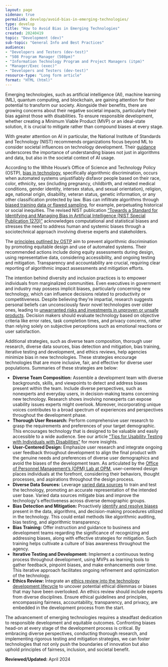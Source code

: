 ```yaml
---
layout: page
sidenav: true
permalink: develop/avoid-bias-in-emerging-technologies/
type: develop
title: "How to Avoid Bias in Emerging Technologies"
created: 20240419
topic: "Development (dev)"
sub-topic: "General Info and Best Practices"
audience:
- "Developers and Testers (dev-test)"
- "508 Program Manager (508pm)"
- "Information Technology Program and Project Managers (itpm)"
- "Manager/Exec (exec)"
- "Developers and Testers (dev-test)"
resource-type: "Long form article"
format: "HTML (html)"
---
```


Emerging technologies, such as artificial intelligence (AI), machine learning (ML), quantum computing, and blockchain, are gaining attention for their potential to transform our society. Alongside their benefits, there are growing concerns about their negative societal impacts, particularly their bias against those with disabilities. To ensure responsible development, whether creating a Minimum Viable Product (MVP) or an ideal-state solution, it is crucial to mitigate rather than compound biases at every stage.

With greater attention on AI in particular, the National Institute of Standards and Technology (NIST) recommends organizations focus beyond ML to consider societal influences on technology development. Their [guidance](https://www.nist.gov/news-events/news/2022/03/theres-more-ai-bias-biased-data-nist-report-highlights) underscores the importance of understanding biases not just in algorithms and data, but also in the societal context of AI usage. 

According to the White House’s Office of Science and Technology Policy (OSTP), [bias in technology](https://www.whitehouse.gov/ostp/ai-bill-of-rights/algorithmic-discrimination-protections-2/), specifically algorithmic discrimination, occurs when automated systems unjustifiably disfavor people based on their race, color, ethnicity, sex (including pregnancy, childbirth, and related medical conditions, gender identity, intersex status, and sexual orientation), religion, age, national origin, disability, veteran status, genetic information, or any other classification protected by law. Bias can infiltrate algorithms through [biased training data or flawed sampling](https://hbr.org/2019/10/what-do-we-do-about-the-biases-in-ai), for example, perpetuating historical or social inequities. The revised NIST publication [“Towards a Standard for Identifying and Managing Bias in Artificial Intelligence (NIST Special Publication 1270)”](https://nvlpubs.nist.gov/nistpubs/SpecialPublications/NIST.SP.1270.pdf) acknowledges computational and statistical biases and stresses the need to address human and systemic biases through a sociotechnical approach involving diverse experts and stakeholders. 

The [principles outlined by OSTP](https://www.whitehouse.gov/ostp/ai-bill-of-rights/algorithmic-discrimination-protections-2/) aim to prevent algorithmic discrimination by promoting equitable design and use of automated systems. Their recommended actions include doing equity assessments during design, using representative data, considering accessibility, and ongoing testing and mitigation. Transparency and accountability are crucial, requiring clear reporting of algorithmic impact assessments and mitigation efforts.

The intention behind diversity and inclusion practices is to empower individuals from marginalized communities. Even executives in government and industry may possess implicit biases, particularly concerning new technology, which can influence decisions related to productivity or competitiveness. Despite believing they're impartial, research suggests personal beliefs can unconsciously favor novel technologies over older ones, leading to [unwarranted risks and investments in unproven or unsafe products](https://sloanreview.mit.edu/article/evaluating-new-technology-youre-more-biased-than-you-may-realize/). Decision makers should evaluate technology based on objective criteria like error rates, task completion times, and privacy concerns, rather than relying solely on subjective perceptions such as emotional reactions or user satisfaction. 

Additional strategies, such as diverse team composition, thorough user research, diverse data sources, bias detection and mitigation, bias training, iterative testing and development, and ethics reviews, help agencies minimize bias in new technologies. These strategies encourage technologies that are more inclusive, fair, and effective for diverse user populations. Summaries of these strategies are below:
<ul>
<li><strong>Diverse Team Composition:</strong> Assemble a development team with diverse backgrounds, skills, and viewpoints to detect and address biases present within the team. Include diverse perspectives, such as nonexperts and everyday users, in decision-making teams concerning new technology. Research shows involving nonexperts can expose usability issues experts might overlook. Moreover, incorporating unique voices contributes to a broad spectrum of experiences and perspectives throughout the development phase.</li>
<li><strong>Thorough User Research:</strong> Perform comprehensive user research to grasp the requirements and preferences of your target demographic. This encourages technology that is designed to be valuable and easily accessible to a wide audience. See our article <a href="https://www.section508.gov/test/usability-testing-with-people-with-disabilities/"> "Tips for Usability Testing with Individuals with Disabilities"</a> for more insights.</li>
<li><strong>User-Centered Design:</strong> Emphasize user research and integrate ongoing user feedback throughout development to align the final product with the genuine needs and preferences of diverse user demographics and avoid the biases of the development team. As articulated by the <a href="https://lab.opm.gov/our-services/">Office of Personnel Management’s (OPM) Lab at OPM</a>, user-centered design places individuals at the forefront, considering their behaviors, thought processes, and aspirations throughout the design process.</li>
<li><strong>Diverse Data Sources:</strong> Leverage <a href="https://www.whitehouse.gov/wp-content/uploads/2022/04/eo13985-vision-for-equitable-data.pdf">varied data sources</a> to train and test the technology, promoting an accurate representation of the intended user base. Varied data sources mitigate bias and improve the technology's effectiveness across diverse demographic groups.</li>
<li><strong>Bias Detection and Mitigation:</strong> Proactively <a href="https://www.nccoe.nist.gov/sites/default/files/2022-11/ai-bias-pd-final.pdf">identify and resolve biases</a> present in the data, algorithms, and decision-making procedures utilized in the technology. This could entail methods like algorithmic auditing, bias testing, and algorithmic transparency.</li>
<li><strong>Bias Training:</strong> Offer instruction and guidance to business and development teams regarding the significance of recognizing and addressing biases, along with effective strategies for mitigation. Such training helps cultivate a culture of bias awareness throughout the agency.</li>
<li><strong>Iterative Testing and Development:</strong> Implement a continuous testing process throughout development, using MVPs as learning tools to gather feedback, pinpoint biases, and make enhancements over time. This iterative approach facilitates ongoing refinement and optimization of the technology.</li>
<li><strong>Ethics Review:</strong> Integrate an <a href="https://hbr.org/2021/11/thinking-through-the-ethics-of-new-techbefore-theres-a-problem">ethics review into the technology development lifecycle</a> to uncover potential ethical dilemmas or biases that may have been overlooked. An ethics review should include experts from diverse disciplines. Ensure ethical guidelines and principles, encompassing fairness, accountability, transparency, and privacy, are embedded in the development process from the start.</li>
</ul>

The advancement of emerging technologies requires a steadfast dedication to responsible development and equitable outcomes. Confronting biases head-on at every stage of the development process is critical. By embracing diverse perspectives, conducting thorough research, and implementing rigorous testing and mitigation strategies, we can foster technologies that not only push the boundaries of innovation but also uphold principles of fairness, inclusion, and societal benefit.

**Reviewed/Updated:** April 2024
